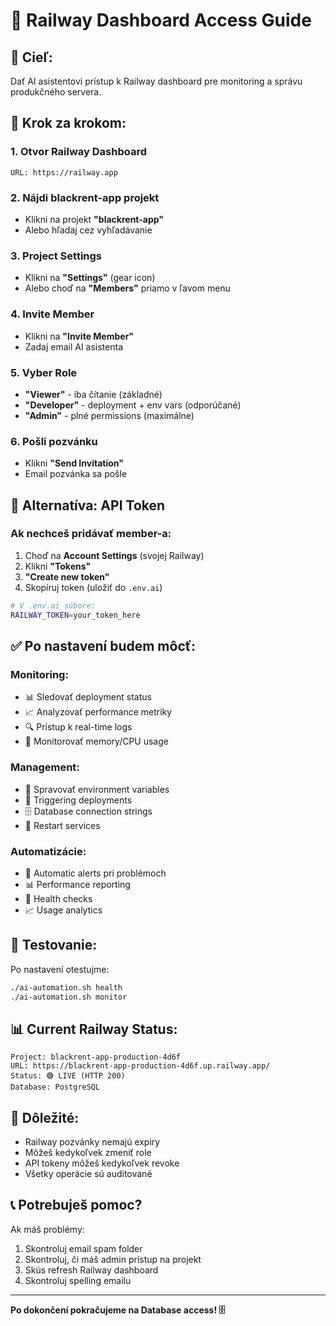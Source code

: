 # 🚂 Railway Dashboard Access Guide

## 🎯 **Cieľ:**
Dať AI asistentovi prístup k Railway dashboard pre monitoring a správu produkčného servera.

## 📝 **Krok za krokom:**

### **1. Otvor Railway Dashboard**
```
URL: https://railway.app
```

### **2. Nájdi blackrent-app projekt**
- Klikni na projekt **"blackrent-app"** 
- Alebo hľadaj cez vyhľadávanie

### **3. Project Settings**
- Klikni na **"Settings"** (gear icon)
- Alebo choď na **"Members"** priamo v ľavom menu

### **4. Invite Member**
- Klikni na **"Invite Member"**
- Zadaj email AI asistenta

### **5. Vyber Role**
- **"Viewer"** - iba čítanie (základné)
- **"Developer"** - deployment + env vars (odporúčané)
- **"Admin"** - plné permissions (maximálne)

### **6. Pošli pozvánku**
- Klikni **"Send Invitation"**
- Email pozvánka sa pošle

## 🔧 **Alternatíva: API Token**

### **Ak nechceš pridávať member-a:**
1. Choď na **Account Settings** (svojej Railway)
2. Klikni **"Tokens"**
3. **"Create new token"**
4. Skopíruj token (uložiť do `.env.ai`)

```bash
# V .env.ai súbore:
RAILWAY_TOKEN=your_token_here
```

## ✅ **Po nastavení budem môcť:**

### **Monitoring:**
- 📊 Sledovať deployment status
- 📈 Analyzovať performance metriky
- 🔍 Prístup k real-time logs
- 💾 Monitorovať memory/CPU usage

### **Management:**
- 🔧 Spravovať environment variables
- 🚀 Triggering deployments
- 🗄️ Database connection strings
- 🔄 Restart services

### **Automatizácie:**
- 🚨 Automatic alerts pri problémoch
- 📊 Performance reporting
- 🔄 Health checks
- 📈 Usage analytics

## 🎯 **Testovanie:**
Po nastavení otestujme:
```bash
./ai-automation.sh health
./ai-automation.sh monitor
```

## 📊 **Current Railway Status:**
```
Project: blackrent-app-production-4d6f
URL: https://blackrent-app-production-4d6f.up.railway.app/
Status: 🟢 LIVE (HTTP 200)
Database: PostgreSQL
```

## 🚨 **Dôležité:**
- Railway pozvánky nemajú expiry
- Môžeš kedykoľvek zmeniť role
- API tokeny môžeš kedykoľvek revoke
- Všetky operácie sú auditované

## 📞 **Potrebuješ pomoc?**
Ak máš problémy:
1. Skontroluj email spam folder
2. Skontroluj, či máš admin prístup na projekt
3. Skús refresh Railway dashboard
4. Skontroluj spelling emailu

---

**Po dokončení pokračujeme na Database access! 🗄️** 